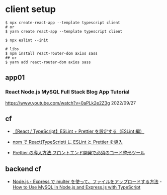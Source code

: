 # client setup

```shell
$ npx create-react-app --template typescript client
# or
$ yarn create react-app --template typescript client

$ npx eslint --init

# libs
$ npm install react-router-dom axios sass
## or
$ yarn add react-router-dom axios sass
```

## app01

### React Node.js MySQL Full Stack Blog App Tutorial

https://www.youtube.com/watch?v=0aPLk2e2Z3g
2022/09/27

## cf

- [【React / TypeScript】ESLint + Prettier を設定する（ESLint 編）](https://zenn.dev/ro_komatsuna/articles/eslint_setup)
- [npm で React(TypeScript) に ESLint と Prettier を導入](https://zenn.dev/nakashi94/articles/f67fa9b54437da)

- [Prettier の導入方法 フロントエンド開発で必須のコード整形ツール](https://ics.media/entry/17030/)

## backend cf

- [Node.js・Express で multer を使って、ファイルをアップロードする方法](https://qiita.com/tronicboy/items/e71c5f22a5a7da0faa36) -[How to Use MySQL in Node.js and Express.js with TypeScript](https://www.becomebetterprogrammer.com/mysql-nodejs-expressjs-typescript/)
